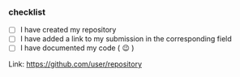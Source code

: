 ### checklist

- [ ] I have created my repository
- [ ] I have added a link to my submission in the corresponding field
- [ ] I have documented my code ( :wink: )

Link: <https://github.com/user/repository>
